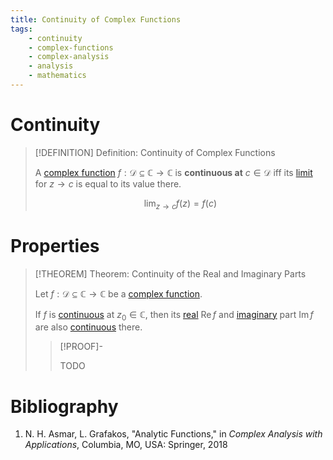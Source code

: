 ```yaml
---
title: Continuity of Complex Functions
tags:
    - continuity
    - complex-functions
    - complex-analysis
    - analysis
    - mathematics
---
```


# Continuity

>[!DEFINITION] Definition: Continuity of Complex Functions
>
>A [complex function](../index.md) $f: \mathcal{D} \subseteq \mathbb{C} \to \mathbb{C}$ is **continuous at** $c \in \mathcal{D}$ iff its [limit](../Limits.md) for $z \to c$ is equal to its value there.
>
>$$
>\lim_{z \to c} f(z) = f(c)
>$$
>

# Properties

>[!THEOREM] Theorem: Continuity of the Real and Imaginary Parts
>
>Let $f: \mathcal{D} \subseteq \mathbb{C} \to \mathbb{C}$ be a [complex function](../index.md). 
>
>If $f$ is [continuous](./index.md) at $z_0 \in \mathbb{C}$, then its [real](../../Complex-Valued%20Functions.md) $\operatorname{Re} f$ and [imaginary](../../Complex-Valued%20Functions.md) part $\operatorname{Im} f$ are also [continuous](./index.md) there.
>
>>[!PROOF]-
>>
>>TODO
>>
>

# Bibliography

1. N. H. Asmar, L. Grafakos, "Analytic Functions," in *Complex Analysis with Applications*, Columbia, MO, USA: Springer, 2018